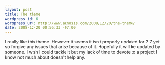 ```yaml
--- 
layout: post
title: The theme
wordpress_id: 6
wordpress_url: http://www.aknosis.com/2008/12/20/the-theme/
date: 2008-12-20 00:56:33 -07:00
---
```

I really like this theme. However it seems it isn't properly updated for 2.7 yet so forgive any issues that arise because of it. Hopefully it will be updated by someone. I wish I could tackle it but my lack of time to devote to a project I know not much about doesn't help any.
